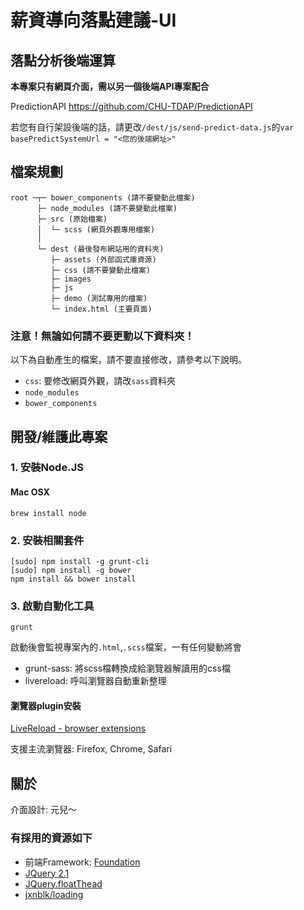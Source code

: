 薪資導向落點建議-UI
===


## 落點分析後端運算
**本專案只有網頁介面，需以另一個後端API專案配合**

PredictionAPI <https://github.com/CHU-TDAP/PredictionAPI>

若您有自行架設後端的話，請更改`/dest/js/send-predict-data.js`的`var basePredictSystemUrl = "<您的後端網址>"`


## 檔案規劃
    
```text
root ─┬─ bower_components (請不要變動此檔案)
      ├─ node_modules (請不要變動此檔案)
      ├─ src (原始檔案)
      │  └─ scss (網頁外觀專用檔案)
      │  
      └─ dest (最後發布網站用的資料夾)
         ├─ assets (外部函式庫資源)
         ├─ css (請不要變動此檔案)
         ├─ images
         ├─ js
         ├─ demo (測試專用的檔案)
         └─ index.html (主要頁面)
```

### 注意！無論如何請不要更動以下資料夾！

以下為自動產生的檔案，請不要直接修改，請參考以下說明。

* `css`: 要修改網頁外觀，請改`sass`資料夾
* `node_modules`
* `bower_components`

## 開發/維護此專案
### 1. 安裝Node.JS
#### Mac OSX
    brew install node

### 2. 安裝相關套件

    [sudo] npm install -g grunt-cli
    [sudo] npm install -g bower
    npm install && bower install

### 3. 啟動自動化工具

    grunt

啟動後會監視專案內的`.html`,`.scss`檔案，一有任何變動將會

* grunt-sass: 將scss檔轉換成給瀏覽器解讀用的css檔
* livereload: 呼叫瀏覽器自動重新整理

#### 瀏覽器plugin安裝
[LiveReload - browser extensions](http://feedback.livereload.com/knowledgebase/articles/86242-how-do-i-install-and-use-the-browser-extensions-)

支援主流瀏覽器: Firefox, Chrome, Safari

## 關於
介面設計: 元兒～

### 有採用的資源如下
* 前端Framework: [Foundation](http://foundation.zurb.com/)
* [JQuery 2.1](https://jquery.com/)
* [JQuery.floatThead](http://mkoryak.github.io/floatThead/)
* [jxnblk/loading](https://github.com/jxnblk/loading)
